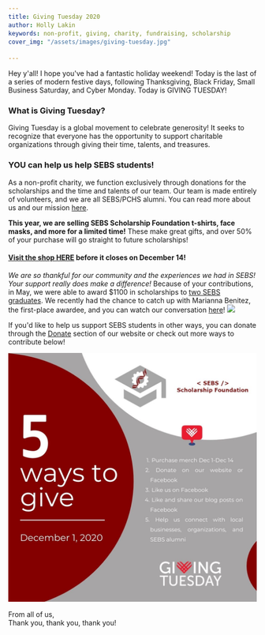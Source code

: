 ```yaml
---
title: Giving Tuesday 2020
author: Holly Lakin
keywords: non-profit, giving, charity, fundraising, scholarship
cover_img: "/assets/images/giving-tuesday.jpg"

---
```

Hey y'all! I hope you've had a fantastic holiday weekend! Today is the last of a series of modern festive days, following Thanksgiving, Black Friday, Small Business Saturday, and Cyber Monday. Today is GIVING TUESDAY!

### What is Giving Tuesday?

Giving Tuesday is a global movement to celebrate generosity! It seeks to recognize that everyone has the opportunity to support charitable organizations through giving their time, talents, and treasures.

### YOU can help us help SEBS students!

As a non-profit charity, we function exclusively through donations for the scholarships and the time and talents of our team. Our team is made entirely of volunteers, and we are all SEBS/PCHS alumni. You can read more about us and our mission [here](https://sebsscholarship.org/#section-about "About Us").

**This year, we are selling SEBS Scholarship Foundation t-shirts, face masks, and more for a limited time!** These make great gifts, and over 50% of your purchase will go straight to future scholarships!

#### [**Visit the shop HERE**](https://teespring.com/stores/ssf-merch "SHOP") **before it closes on December 14!**

_We are so thankful for our community and the experiences we had in SEBS! Your support really does make a difference!_ Because of your contributions, in May, we were able to award $1100 in scholarships to [two SEBS graduates](https://blog.sebsscholarship.org/2020/05/15/Recipient-Announcement.html "Recipient Announcement"). We recently had the chance to catch up with Marianna Benitez, the first-place awardee, and you can watch our conversation [here](https://youtu.be/bnG27dGaTu8 "conversation")!
[![](http://img.youtube.com/vi/bnG27dGaTu8/0.jpg)](http://www.youtube.com/watch?v=bnG27dGaTu8 "conversation")

If you'd like to help us support SEBS students in other ways, you can donate through the [Donate](https://sebsscholarship.org/#section-donate "Donate") section of our website or check out more ways to contribute below!

![](/assets/images/5-ways-to-give-2.jpg)

From all of us,  
Thank you, thank you, thank you!